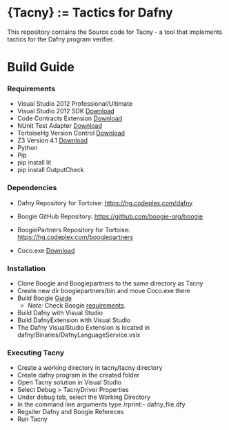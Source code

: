 # {Tacny} := Tactics for Dafny #

This repository contains the Source code for Tacny - a tool that implements tactics for the Dafny program verifier.
# Build Guide #

### Requirements ###
* Visual Studio 2012 Professional/Ultimate
* Visual Studio 2012 SDK [Download](https://visualstudiogallery.msdn.microsoft.com/b2fa5b3b-25eb-4a2f-80fd-59224778ea98)
* Code Contracts Extension [Download](https://visualstudiogallery.msdn.microsoft.com/1ec7db13-3363-46c9-851f-1ce455f66970)
* NUnit Test Adapter [Download](https://visualstudiogallery.msdn.microsoft.com/6ab922d0-21c0-4f06-ab5f-4ecd1fe7175d)
* TortoiseHg Version Control [Download](http://tortoisehg.bitbucket.org/download/windows.html)
* Z3 Version 4.1 [Download](ftp://ftp.research.microsoft.com/downloads/0a7db466-c2d7-4c51-8246-07e25900c7e7/z3-4.1.msi)
* Python
* Pip
* pip install lit
* pip install OutputCheck

### Dependencies ###
* Dafny Repository for Tortoise: https://hg.codeplex.com/dafny 
* Boogie GitHub Repository: https://github.com/boogie-org/boogie

* BoogiePartners Repository for Tortoise: https://hg.codeplex.com/boogiepartners
* Coco.exe [Download](http://www.ssw.uni-linz.ac.at/Research/Projects/Coco)

### Installation ###
* Clone Boogie and Boogiepartners to the same directory as Tacny
* Create new dir boogiepartners/bin and move Coco.exe there
* Build Boogie  [Guide](https://github.com/boogie-org/boogie#windows)
   * *Note:* Check Boogie [requirements](https://github.com/boogie-org/boogie#requirements).
* Build Dafny with Visual Studio
* Build DafnyExtension with Visual Studio
* The Dafny VisualStudio Extension is located in dafny/Binaries/DafnyLanguageService.vsix

### Executing Tacny ###
* Create a working directory in tacny/tacny directory
* Create dafny program in the created folder
* Open Tacny solution in Visual Studio
* Select Debug > TacnyDriver Properties 
* Under debug tab, select the Working Directory 
* In the command line arguments type /rprint:- dafny_file.dfy
* Regsiter Dafny and Boogie Refereces
* Run Tacny
